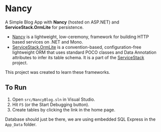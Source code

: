 Nancy
=====

A Simple Blog App with **Nancy** (hosted on ASP.NET) and **ServiceStack.OrmLite** for persistence.

* [Nancy](http://nancyfx.org) is a lightweight, low-ceremony, framework for building HTTP based services on .NET and Mono.
* [ServiceStack.OrmLite](https://github.com/ServiceStack/ServiceStack.OrmLite) is a convention-based, configuration-free lightweight ORM that uses standard POCO classes and Data Annotation attributes to infer its table schema. It is a part of the [ServiceStack](http://www.servicestack.net/) project.

This project was created to learn these frameworks.


To Run
------

1. Open `src/NancyBlog.sln` in Visual Studio.
2. Hit `F5` (or the Start Debugging button).
3. Create tables by clicking the link in the home page.

Database should just be there, we are using embedded SQL Express in the `App_Data` folder.
